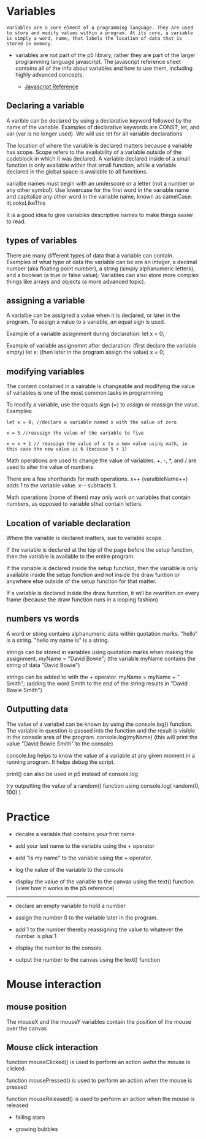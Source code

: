 # Variables

    Variables are a core elment of a programming language. They are used to store and modify values within a program. At its core, a variable is simply a word, name, that labels the location of data that is stored in memory.

- variables are not part of the p5 library, rather they are part of the larger programming language javascript. The javascript reference sheet contains all of the info about variables and how to use them, including highly advanced concepts.

  - [Javascript Reference](https://developer.mozilla.org/en-US/docs/Web/JavaScript/Reference)

## Declaring a variable

A varible can be declared by using a declarative keyword followed by the name of the variable. Examples of declarative keywords are CONST, let, and var (var is no longer used). We will use let for all variable declarations

The location of where the variable is declared matters because a variable has scope. Scope refers to the availability of a variable outside of the codeblock in which it was declared. A variable declared inside of a small function is only available within that small function, while a variable declared in the global space is available to all functions.

varialbe names must begin with an underscore or a letter (not a number or any other symbol). Use lowercase for the first word in the variable name and capitalize any other word in the variable name, known as camelCase. itLooksLikeThis

It is a good idea to give variables descriptive names to make things easier to read.

## types of variables

There are many different types of data that a variable can contain. Examples of what type of data the variable can be are an integer, a decimal number (aka floating point number), a string (simply alphanumeric letters), and a boolean (a true or false value). Variables can also store more complex things like arrays and objects (a more advanced topic).

## assigning a variable

A varialbe can be assigned a value when it is declared, or later in the program. To assign a value to a variable, an equal sign is used.

Example of a variable assignment during declaration: let x = 0;

Example of variable assignemnt after declaration: (first declare the variable empty) let x; (then later in the program assign the value) x = 0;

## modifying variables

The content contained in a vairable is changeable and modifying the value of variables is one of the most common tasks in programming

To modify a variable, use the equals sign (=) to assign or reassign the value. Examples:

    let x = 0; //declare a variable named x with the value of zero

    x = 5 //reassign the value of the variable to five

    x = x + 1 // reassign the value of x to a new value using math, in this case the new value is 6 (because 5 + 1)

Math operations are used to change the value of variables. +, -, *, and / are used to alter the value of numbers.

There are a few shorthands for math operations. x++ (varaibleName++) adds 1 to the variable value. x-- subtracts 1.

Math operations (nome of them) may only work on variables that contain numbers, as opposed to variable sthat contain letters.

## Location of variable declaration

Where the variable is declared matters, sue to variable scope.

If the variable is declared at the top of the page before the setup function, then the variable is available to the entire program.

If the variable is declared inside the setup function, then the variable is only available inside the setup function and not inside the draw funtion or anywhere else outside of the setup funciton for that matter.

If a variable is declared inside the draw function, it will be rewritten on every frame (because the draw function runs in a looping fashion)

## numbers vs words

A word or string contains alphanumeric data within quotation marks. "hello" is a string. "hello my name is" is a string.

strings can be stored in variables using quotation marks when making the assignment. myName = "David Bowie"; (the variable myName contains the string of data "David Bowie")

strings can be added to with the + operator. myName = myName + " Smith"; (adding the word Smith to the end of the string results in "David Bowie Smith")

## Outputting data

The value of a variabel can be known by using the console.log() function. The variable in question is passed into the function and the result is visible in the console area of the program. console.log(myName) (this will print the value "David Bowie Smith" to the console)

console.log helps to know the value of a variable at any given moment in a running program. It helps debug the script.

print() can also be used in p5 instead of console.log

try outputting the value of a random() function using console.log( random(0, 100) )

# Practice

- decalre a variable that contains your first name

- add your last name to the variable using the + operator

- add "is my name" to the variable using the + operator.

- log the value of the variable to the console

- display the value of the variable to the canvas using the text() function (view how it works in the p5 reference)

---

- declare an empty variable to hold a number

- assign the number 0 to the variable later in the program.

- add 1 to the number thereby reassigning the value to whatever the number is plus 1

- display the number to the console

- output the number to the canvas using the text() function

# Mouse interaction

## mouse position

The mouseX and the mouseY variables contain the position of the mouse over the canvas

## Mouse click interaction

function mouseClicked() is used to perform an action wehn the mouse is clicked.

function mousePressed() is used to perform an action when the mouse is pressed

function mouseReleased() is used to perform an action when the mouse is released

- falling stars

- growing bubbles

